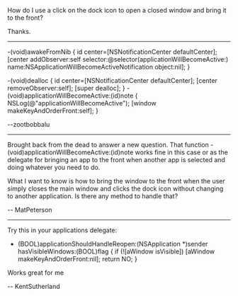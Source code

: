 How do I use a click on the dock icon to open a closed window and bring it to the front?

Thanks.

----


    

-(void)awakeFromNib {
    id center=[NSNotificationCenter defaultCenter];
    [center addObserver:self
                selector:@selector(applicationWillBecomeActive:)
                name:NSApplicationWillBecomeActiveNotification
                object:nil];
}

-(void)dealloc {
    id center=[NSNotificationCenter defaultCenter];
    [center removeObserver:self];
    [super dealloc];
}
-(void)applicationWillBecomeActive:(id)note {
    NSLog(@"applicationWillBecomeActive");
    [window makeKeyAndOrderFront:self];
}



--zootbobbalu

----

Brought back from the dead to answer a new question. That function - (void)applicationWillBecomeActive:(id)note works fine in this case or as the delegate for bringing an app to the front when another app is selected and doing whatever you need to do. 

What I want to know is how to bring the window to the front when the user simply closes the main window and clicks the dock icon without changing to another application. Is there any method to handle that?

-- MatPeterson

----

Try this in your applications delegate:

    
- (BOOL)applicationShouldHandleReopen:(NSApplication *)sender hasVisibleWindows:(BOOL)flag
{
    if (![aWindow isVisible])
        [aWindow makeKeyAndOrderFront:nil];
    return NO;
}


Works great for me

-- KentSutherland
